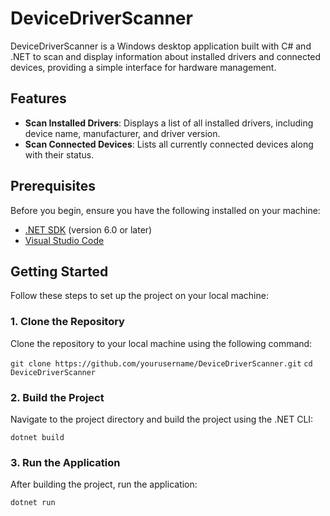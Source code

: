 # DeviceDriverScanner

DeviceDriverScanner is a Windows desktop application built with C# and .NET to scan and display information about installed drivers and connected devices, providing a simple interface for hardware management.

## Features

- **Scan Installed Drivers**: Displays a list of all installed drivers, including device name, manufacturer, and driver version.
- **Scan Connected Devices**: Lists all currently connected devices along with their status.

## Prerequisites

Before you begin, ensure you have the following installed on your machine:

- [.NET SDK](https://dotnet.microsoft.com/download) (version 6.0 or later)
- [Visual Studio Code](https://code.visualstudio.com/)




## Getting Started

Follow these steps to set up the project on your local machine:

### 1. Clone the Repository

Clone the repository to your local machine using the following command:

```git clone https://github.com/yourusername/DeviceDriverScanner.git```
```cd DeviceDriverScanner```


### 2. Build the Project
Navigate to the project directory and build the project using the .NET CLI:

```dotnet build```


### 3. Run the Application
After building the project, run the application:

```dotnet run```
